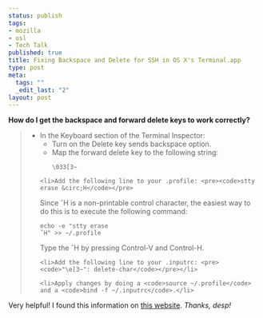 ```yaml
--- 
status: publish
tags: 
- mozilla
- osl
- Tech Talk
published: true
title: Fixing Backspace and Delete for SSH in OS X's Terminal.app
type: post
meta: 
  tags: ""
  _edit_last: "2"
layout: post
---
```

<strong>How do I get the backspace and forward delete keys to work correctly?</strong>

<blockquote>
<ul>
	<li>In the Keyboard section of the Terminal Inspector:
	<ul>
		<li>Turn on the Delete key sends backspace option.</li>
		<li>Map the forward delete key to the following string: <pre><code>&#x005c;033[3~</code></pre></li>
	</ul>
	</li>

	<li>Add the following line to your .profile: <pre><code>stty erase &circ;H</code></pre>
Since &circ;H is a non-printable control character, the easiest way to do this is to execute the following command: <pre><code>echo -e "stty erase &circ;H" &gt;&gt; ~/.profile</code></pre>
Type the &circ;H by pressing Control-V and Control-H.</li>

	<li>Add the following line to your .inputrc: <pre><code>"\e[3~": delete-char</code></pre></li>

	<li>Apply changes by doing a <code>source ~/.profile</code> and a <code>bind -f ~/.inputrc</code>.</li>

</ul></blockquote>


Very helpful! I found this information on <a href="http://desp.night.pl/terminal.html">this website</a>. <em>Thanks, desp!</em>
